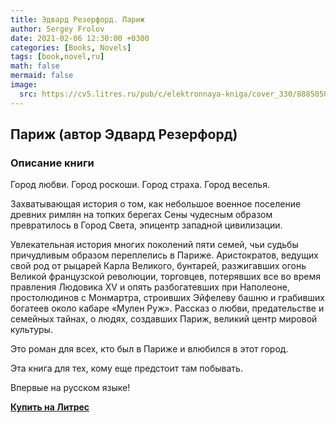 ```yaml
---
title: Эдвард Резерфорд. Париж
author: Sergey Frolov
date: 2021-02-06 12:30:00 +0300
categories: [Books, Novels]
tags: [book,novel,ru]
math: false
mermaid: false
image:
  src: https://cv5.litres.ru/pub/c/elektronnaya-kniga/cover_330/8885050-edvard-rezerford-parizh.jpg
---
```

## Париж (автор Эдвард Резерфорд)

### Описание книги


Город любви. Город роскоши. Город страха. Город веселья.

Захватывающая история о том, как небольшое военное поселение древних римлян на топких берегах Сены чудесным образом превратилось в Город Света, эпицентр западной цивилизации.

Увлекательная история многих поколений пяти семей, чьи судьбы причудливым образом переплелись в Париже. Аристократов, ведущих свой род от рыцарей Карла Великого, бунтарей, разжигавших огонь Великой французской революции, торговцев, потерявших все во время правления Людовика XV и опять разбогатевших при Наполеоне, простолюдинов с Монмартра, строивших Эйфелеву башню и грабивших богатеев около кабаре «Мулен Руж». Рассказ о любви, предательстве и семейных тайнах, о людях, создавших Париж, великий центр мировой культуры.

Это роман для всех, кто был в Париже и влюбился в этот город.

Эта книга для тех, кому еще предстоит там побывать.

Впервые на русском языке!

[**Купить на Литрес**](https://github.com/cotes2020/jekyll-theme-chirpy/fork)
